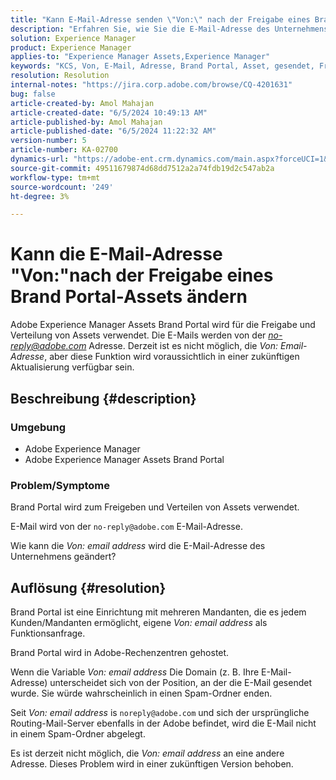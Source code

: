 ```yaml
---
title: "Kann E-Mail-Adresse senden \"Von:\" nach der Freigabe eines Brand Portal-Assets ändern?"
description: "Erfahren Sie, wie Sie die E-Mail-Adresse des Unternehmens in Adobe Experience Manager Assets Brand Portal ändern."
solution: Experience Manager
product: Experience Manager
applies-to: "Experience Manager Assets,Experience Manager"
keywords: "KCS, Von, E-Mail, Adresse, Brand Portal, Asset, gesendet, Freigabe, AEM, Experience Manager"
resolution: Resolution
internal-notes: "https://jira.corp.adobe.com/browse/CQ-4201631"
bug: false
article-created-by: Amol Mahajan
article-created-date: "6/5/2024 10:49:13 AM"
article-published-by: Amol Mahajan
article-published-date: "6/5/2024 11:22:32 AM"
version-number: 5
article-number: KA-02700
dynamics-url: "https://adobe-ent.crm.dynamics.com/main.aspx?forceUCI=1&pagetype=entityrecord&etn=knowledgearticle&id=0663f53b-2923-ef11-840a-6045bd06eea5"
source-git-commit: 49511679874d68dd7512a2a74fdb19d2c547ab2a
workflow-type: tm+mt
source-wordcount: '249'
ht-degree: 3%

---
```


# Kann die E-Mail-Adresse &quot;Von:&quot;nach der Freigabe eines Brand Portal-Assets ändern


Adobe Experience Manager Assets Brand Portal wird für die Freigabe und Verteilung von Assets verwendet. Die E-Mails werden von der *no-reply@adobe.com* Adresse. Derzeit ist es nicht möglich, die *Von:* *Email-Adresse*, aber diese Funktion wird voraussichtlich in einer zukünftigen Aktualisierung verfügbar sein.

## Beschreibung {#description}


### <b>Umgebung</b>

- Adobe Experience Manager
- Adobe Experience Manager Assets Brand Portal




### <b>Problem/Symptome</b>

Brand Portal wird zum Freigeben und Verteilen von Assets verwendet.

E-Mail wird von der `no-reply@adobe.com` E-Mail-Adresse.

Wie kann die *Von: email address* wird die E-Mail-Adresse des Unternehmens geändert?


## Auflösung {#resolution}


Brand Portal ist eine Einrichtung mit mehreren Mandanten, die es jedem Kunden/Mandanten ermöglicht, eigene *Von: email address* als Funktionsanfrage.

Brand Portal wird in Adobe-Rechenzentren gehostet.

Wenn die Variable *Von: email address* Die Domain (z. B. Ihre E-Mail-Adresse) unterscheidet sich von der Position, an der die E-Mail gesendet wurde. Sie würde wahrscheinlich in einen Spam-Ordner enden.

Seit *Von: email address* is `noreply@adobe.com` und sich der ursprüngliche Routing-Mail-Server ebenfalls in der Adobe befindet, wird die E-Mail nicht in einem Spam-Ordner abgelegt.

Es ist derzeit nicht möglich, die *Von: email address* an eine andere Adresse. Dieses Problem wird in einer zukünftigen Version behoben.
